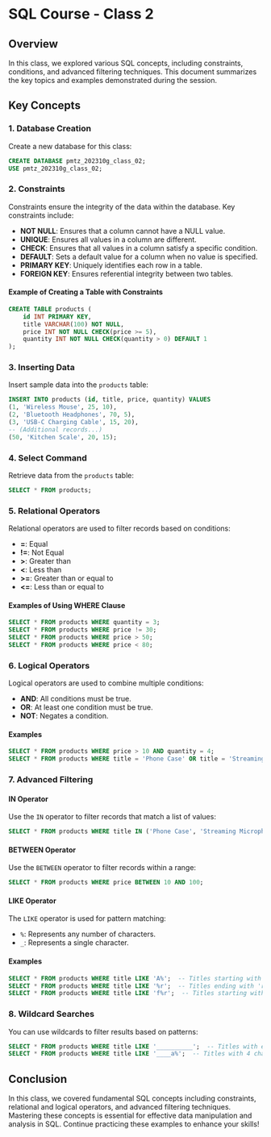 # SQL Course - Class 2

## Overview

In this class, we explored various SQL concepts, including constraints, conditions, and advanced filtering techniques. This document summarizes the key topics and examples demonstrated during the session.

## Key Concepts

### 1. Database Creation

Create a new database for this class:

```sql
CREATE DATABASE pmtz_202310g_class_02;
USE pmtz_202310g_class_02;
```

### 2. Constraints

Constraints ensure the integrity of the data within the database. Key constraints include:

- **NOT NULL**: Ensures that a column cannot have a NULL value.
- **UNIQUE**: Ensures all values in a column are different.
- **CHECK**: Ensures that all values in a column satisfy a specific condition.
- **DEFAULT**: Sets a default value for a column when no value is specified.
- **PRIMARY KEY**: Uniquely identifies each row in a table.
- **FOREIGN KEY**: Ensures referential integrity between two tables.

#### Example of Creating a Table with Constraints

```sql
CREATE TABLE products (
    id INT PRIMARY KEY,
    title VARCHAR(100) NOT NULL,
    price INT NOT NULL CHECK(price >= 5),
    quantity INT NOT NULL CHECK(quantity > 0) DEFAULT 1
);
```

### 3. Inserting Data

Insert sample data into the `products` table:

```sql
INSERT INTO products (id, title, price, quantity) VALUES
(1, 'Wireless Mouse', 25, 10),
(2, 'Bluetooth Headphones', 70, 5),
(3, 'USB-C Charging Cable', 15, 20),
-- (Additional records...)
(50, 'Kitchen Scale', 20, 15);
```

### 4. Select Command

Retrieve data from the `products` table:

```sql
SELECT * FROM products;
```

### 5. Relational Operators

Relational operators are used to filter records based on conditions:

- **=**: Equal
- **!=**: Not Equal
- **>**: Greater than
- **<**: Less than
- **>=**: Greater than or equal to
- **<=**: Less than or equal to

#### Examples of Using WHERE Clause

```sql
SELECT * FROM products WHERE quantity = 3;
SELECT * FROM products WHERE price != 30;
SELECT * FROM products WHERE price > 50;
SELECT * FROM products WHERE price < 80;
```

### 6. Logical Operators

Logical operators are used to combine multiple conditions:

- **AND**: All conditions must be true.
- **OR**: At least one condition must be true.
- **NOT**: Negates a condition.

#### Examples

```sql
SELECT * FROM products WHERE price > 10 AND quantity = 4;
SELECT * FROM products WHERE title = 'Phone Case' OR title = 'Streaming Microphone';
```

### 7. Advanced Filtering

#### IN Operator

Use the `IN` operator to filter records that match a list of values:

```sql
SELECT * FROM products WHERE title IN ('Phone Case', 'Streaming Microphone');
```

#### BETWEEN Operator

Use the `BETWEEN` operator to filter records within a range:

```sql
SELECT * FROM products WHERE price BETWEEN 10 AND 100;
```

#### LIKE Operator

The `LIKE` operator is used for pattern matching:

- `%`: Represents any number of characters.
- `_`: Represents a single character.

#### Examples

```sql
SELECT * FROM products WHERE title LIKE 'A%';  -- Titles starting with 'A'
SELECT * FROM products WHERE title LIKE '%r';  -- Titles ending with 'r'
SELECT * FROM products WHERE title LIKE 'f%r';  -- Titles starting with 'f' and ending with 'r'
```

### 8. Wildcard Searches

You can use wildcards to filter results based on patterns:

```sql
SELECT * FROM products WHERE title LIKE '__________';  -- Titles with exactly 10 characters
SELECT * FROM products WHERE title LIKE '____a%';  -- Titles with 4 characters followed by 'a'
```

## Conclusion

In this class, we covered fundamental SQL concepts including constraints, relational and logical operators, and advanced filtering techniques. Mastering these concepts is essential for effective data manipulation and analysis in SQL. Continue practicing these examples to enhance your skills!